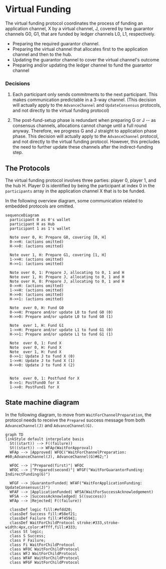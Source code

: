 # Virtual Funding

The virtual funding protocol coordinates the process of funding an application channel,
X by a virtual channel, J, covered by two guarantor channels G0, G1, that are funded by
ledger channels L0, L1, respectively.

- Preparing the required guarantor channel.
- Preparing the virtual channel that allocates first to the application channel and then to the hub.
- Updating the guarantor channel to cover the virtual channel's outcome
- Preparing and/or updating the ledger channel to fund the guarantor channel

### Decisions

1. Each participant only sends commitments to the next participant. This makes communication predictable in a 3-way channel. (This decision will actually apply to the `AdvanceChannel` and `UpdateConsensus` protocols, and not directly to the virtual funding protocol)

2. The post-fund-setup phase is redundant when preparing G or J -- as consensus channels, allocations cannot change until a full round anyway. Therefore, we progress G and J straight to application phase phase. This decision will actually apply to the `AdvanceChannel` protocol, and not directly to the virtual funding protocol. However, this precludes the need to further update these channels after the indirect-funding step.

## The Protocols

The virtual funding protocol involves three parties: player 0, player 1, and the hub H.
Player 0 is identified by being the participant at index 0 in the `participants` array in
the application channel X that is to be funded.

In the following overview diagram, some communication related to embedded protocols are omitted.

```mermaid
sequenceDiagram
  participant 0 as 0's wallet
  participant H as Hub
  participant 1 as 1's wallet

  Note over 0, H: Prepare G0, covering [0, H]
  0->>H: (actions omitted)
  H->>0: (actions omitted)

  Note over 1, H: Prepare G1, covering [1, H]
  1->>H: (actions omitted)
  H->>1: (actions omitted)

  Note over 0, 1: Prepare J, allocating to 0, 1 and H
  Note over 1, H: Prepare J, allocating to 0, 1 and H
  Note over H, 0: Prepare J, allocating to 0, 1 and H
  0->>H: (actions omitted)
  1->>H: (actions omitted)
  H->>0: (actions omitted)
  H->>1: (actions omitted)

  Note  over 0, H: Fund G0
  0->>H: Prepare and/or update L0 to fund G0 (0)
  H->>0: Prepare and/or update L0 to fund G0 (1)

  Note  over 1, H: Fund G1
  1->>H: Prepare and/or update L1 to fund G1 (0)
  H->>1: Prepare and/or update L1 to fund G1 (1)

  Note  over 0, 1: Fund X
  Note  over 0, H: Fund X
  Note  over 1, H: Fund X
  0->>1: Update J to fund X (0)
  1->>H: Update J to fund X (1)
  H->>0: Update J to fund X (2)


  Note  over 0, 1: Postfund for X
  0->>1: PostFund0 for X
  1->>0: PostFund1 for X
```

## State machine diagram

In the following diagram, to move from `WaitForChannelPreparation`, the protocol needs to receive the `Prepared` success message from both `AdvanceChannel(J)` and `AdvanceChannel(G)`.

```mermaid
graph TD
linkStyle default interpolate basis
  St((start)) --> F((failure))
  St((start)) --> WFAp(WaitForApproval)
  WFAp --> |Approved| WFOC("WaitForChannelPreparation: #60;AdvanceChannel(J), AdvanceChannel(G)#62;")

  WFOC --> |"Prepared(first)"| WFOC
  WFOC --> |"Prepared(second)"| WFGF("WaitForGuarantorFunding: IndirectFunding(G)")

  WFGF --> |GuarantorFunded| WFAF("WaitForApplicationFunding: UpdateConsensus(J)")
  WFAF --> |ApplicationFunded| WFSA(WaitForSuccessAcknowledgement)
  WFSA --> |SuccessAcknowledged| S((success))
  WFAp --> |Rejected| F((failure))

  classDef logic fill:#efdd20;
  classDef Success fill:#58ef21;
  classDef Failure fill:#f45941;
  classDef WaitForChildProtocol stroke:#333,stroke-width:4px,color:#ffff,fill:#333;
  class St logic;
  class S Success;
  class F Failure;
  class Fi WaitForChildProtocol
  class WFOC WaitForChildProtocol
  class WFJ WaitForChildProtocol
  class WFAF WaitForChildProtocol
  class WFGF WaitForChildProtocol
```
